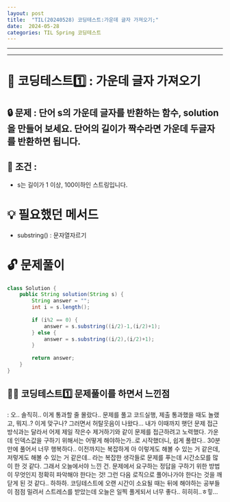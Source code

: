 ```yaml
---
layout: post
title:  "TIL(20240528) 코딩테스트:가운데 글자 가져오기;"
date:  2024-05-28
categories: TIL Spring 코딩테스트
---
```


---------------------------------------------------------------------



---------------------------------------------------------------------

# 📌 코딩테스트1️⃣ : 가운데 글자 가져오기


## 🔒 문제 : 단어 s의 가운데 글자를 반환하는 함수, solution을 만들어 보세요. 단어의 길이가 짝수라면 가운데 두글자를 반환하면 됩니다.

## 🚫 조건 : 
- s는 길이가 1 이상, 100이하인 스트링입니다.

# 💡 필요했던 메서드
- substring() : 문자열자르기

# 🔓 문제풀이

```java
class Solution {
    public String solution(String s) {
        String answer = "";
        int i = s.length();
        
        if (i%2 == 0) { 
            answer = s.substring((i/2)-1,(i/2)+1);
        } else {
            answer = s.substring((i/2),(i/2)+1);
        }
        
        return answer;
    }
}

```

## 🤷‍♀️ 코딩테스트1️⃣ 문제풀이를 하면서 느낀점
: 오.. 솔직히.. 이게 통과할 줄 몰랐다.. 문제를 풀고 코드실행, 제출 통과했을 때도 놀랬고, 뭐지..?
이게 맞구나? 그러면서 허탈웃음이 나왔다... 내가 이때까지 햇던 문제 접근방식과는 달라서
어제 제일 작은수 제거하기와 같이 문제를 접근하려고 노력했다. 가운데 인덱스값을 구하기 위해서는 어떻게
해야하는가..로 시작했더니, 쉽게 풀렸다.. 30분만에 풀어서 너무 행복하다.. 이전까지는 복잡하게
아 이렇게도 해볼 수 있는 거 같은데, 저렇게도 해볼 수 있는 거 같은데.. 라는 복잡한 생각들로 문제를 푸는데
시간소모를 많이 한 것 같다. 그래서 오늘에서야 느낀 건.
문제에서 요구하는 정답을 구하기 위한 방법이 무엇인지 정확히 파악해야 한다는 것! 그런 다음 로직으로 풀어나가야 한다는 것을 깨닫게 된 것 같다.. 하하하.   코딩테스트에 오랜 시간이 소요될 때는
뒤에 해야하는 공부들이 점점 밀려서 스트레스를 받았는데 오늘은 일찍 풀게되서 너무 좋다.. 히히히..ㅎ힣...





